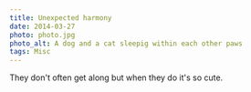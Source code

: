 ```yaml
---
title: Unexpected harmony
date: 2014-03-27
photo: photo.jpg
photo_alt: A dog and a cat sleepig within each other paws
tags: Misc
---
```


They don't often get along but when they do it's so cute.
